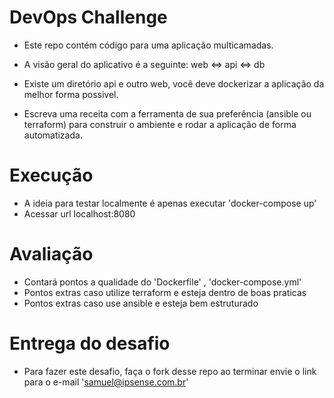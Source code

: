 # DevOps Challenge

- Este repo contém código para uma aplicação multicamadas.

- A visão geral do aplicativo é a seguinte: web <=> api <=> db

- Existe um diretório api e outro web, você deve dockerizar a aplicação da melhor forma possivel.

- Escreva uma receita com a ferramenta de sua preferência (ansible ou terraform) para construir o ambiente e rodar a aplicação de forma automatizada.

# Execução

- A ideia para testar localmente é apenas executar 'docker-compose up'
- Acessar url localhost:8080


# Avaliação

- Contará pontos a qualidade do 'Dockerfile' , 'docker-compose.yml'
- Pontos extras caso utilize terraform e esteja dentro de boas praticas
- Pontos extras caso use ansible e esteja bem estruturado

# Entrega do desafio 

- Para fazer este desafio, faça o fork desse repo ao terminar envie o link para o e-mail 'samuel@ipsense.com.br'
